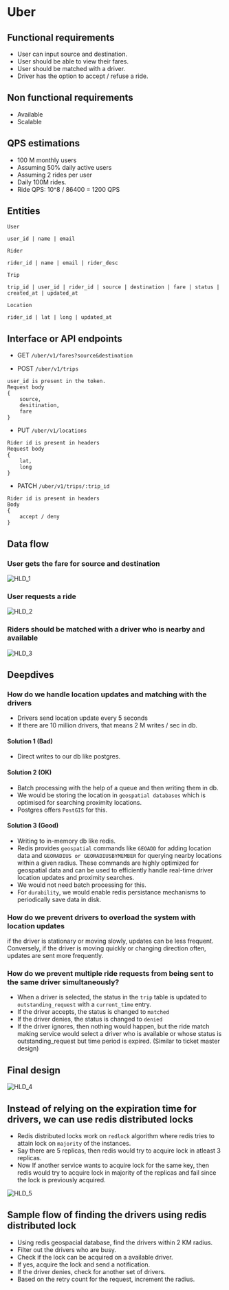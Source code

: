 # Uber
## Functional requirements
- User can input source and destination.
- User should be able to view their fares.
- User should be matched with a driver.
- Driver has the option to accept / refuse a ride.

## Non functional requirements
- Available
- Scalable

## QPS estimations
- 100 M monthly users
- Assuming 50% daily active users
- Assuming 2 rides per user
- Daily 100M rides.
- Ride QPS: 10^8 / 86400 = 1200 QPS

## Entities
```
User

user_id | name | email
```

```
Rider

rider_id | name | email | rider_desc
```

```
Trip

trip_id | user_id | rider_id | source | destination | fare | status | created_at | updated_at
```

```
Location

rider_id | lat | long | updated_at
```

## Interface or API endpoints

- GET `/uber/v1/fares?source&destination`

- POST `/uber/v1/trips`
```
user_id is present in the token.
Request body
{
    source,
    desitination,
    fare
}
```

- PUT `/uber/v1/locations`
```
Rider id is present in headers
Request body
{
    lat,
    long
}
```
- PATCH `/uber/v1/trips/:trip_id`
```
Rider id is present in headers
Body 
{
    accept / deny
}
```

## Data flow
### User gets the fare for source and destination
![HLD_1](images/HLD_1.png)

### User requests a ride
![HLD_2](images/HLD_2.png)

### Riders should be matched with a driver who is nearby and available
![HLD_3](images/HLD_3.png)

## Deepdives
### How do we handle location updates and matching with the drivers
- Drivers send location update every 5 seconds
- If there are 10 million drivers, that means 2 M writes / sec in db.

#### Solution 1 (Bad)
- Direct writes to our db like postgres.

#### Solution 2 (OK)
- Batch processing with the help of a queue and then writing them in db.
- We would be storing the location in `geospatial databases` which is optimised for searching proximity locations.
- Postgres offers `PostGIS` for this.

#### Solution 3 (Good)
- Writing to in-memory db like redis.
- Redis provides `geospatial` commands like `GEOADD` for adding location data and `GEORADIUS or GEORADIUSBYMEMBER` for querying nearby locations within a given radius. These commands are highly optimized for geospatial data and can be used to efficiently handle real-time driver location updates and proximity searches.
- We would not need batch processing for this.
- For `durability`, we would enable redis persistance mechanisms to periodically save data in disk.

### How do we prevent drivers to overload the system with location updates
if the driver is stationary or moving slowly, updates can be less frequent. Conversely, if the driver is moving quickly or changing direction often, updates are sent more frequently.

### How do we prevent multiple ride requests from being sent to the same driver simultaneously?
- When a driver is selected, the status in the `trip` table is updated to `outstanding_request` with a `current_time` entry.
- If the driver accepts, the status is changed to `matched`
- If the driver denies, the status is changed to `denied`
- If the driver ignores, then nothing would happen, but the ride match making service would select a driver who is available or whose status is outstanding_request but time period is expired. (Similar to ticket master design)


## Final design
![HLD_4](images/HLD_4.png)



## Instead of relying on the expiration time for drivers, we can use redis distributed locks
- Redis distributed locks work on `redlock` algorithm where redis tries to attain lock on `majority` of the instances.
- Say there are 5 replicas, then redis would try to acquire lock in atleast 3 replicas.
- Now If another service wants to acquire lock for the same key, then redis would try to acquire lock in majority of the replicas and fail since the lock is previously acquired.

![HLD_5](images/HLD_5.png)

## Sample flow of finding the drivers using redis distributed lock
- Using redis geospacial database, find the drivers within 2 KM radius.
- Filter out the drivers who are busy.
- Check if the lock can be acquired on a available driver.
- If yes, acquire the lock and send a notification.
- If the driver denies, check for another set of drivers.
- Based on the retry count for the request, increment the radius.